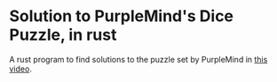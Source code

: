 # Solution to PurpleMind's Dice Puzzle, in rust

A rust program to find solutions to the puzzle set by PurpleMind in [this video](https://www.youtube.com/watch?v=p0J8kIoQF6I).